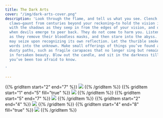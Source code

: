 ```yaml
---
title: The Dark Arts
cover: "/img/dark-arts-cover.png"
description: 'Look through the flame, and tell us what you see. Clench your ash-stained
  claws—gaunt from centuries beyond your reckoning—to hold the vision in place. Grapple
  with the shadows as they seep in from the edges of your vision, and do not quaver
  when devils emerge to peer back. They do not come to harm you. Listen to them. Watch
  as they remove their bloodless masks, and then stare into the abyss. Your heart
  may seize upon recognizing its own reflection. Let the thurible smoke carry your
  words into the unknown. Make small offerings of things you’ve found along life’s
  dusty paths, such as fragile carapaces that no longer sing but remain untouched
  in forsaken beauty. Blow out the candle, and sit in the darkness till you find what
  you’ve been too afraid to know.

'

---
```

{{% gridItem start="2" end="7" %}}
![](/img/dark-arts/dark-arts-11.png)
{{% /gridItem %}}
{{% gridItem start="1" end="5" fill="true" %}}
![](/img/dark-arts/dark-arts-16.png)
{{% /gridItem %}}
{{% gridItem start="5" end="7" %}}
![](/img/dark-arts/dark-arts-4.png)
{{% /gridItem %}}
{{% gridItem start="2" end="4" %}}
![](/img/dark-arts/dark-arts-2.png)
{{% /gridItem %}}
{{% gridItem start="4" end="8" fill="true" %}}
![](/img/dark-arts/dark-arts-12.png)
{{% /gridItem %}}